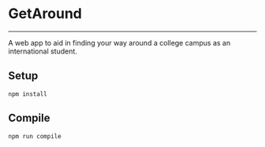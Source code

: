 # GetAround
---
A web app to aid in finding your way around a college campus as an international student.

Setup
---

```
npm install
```



Compile
---

```
npm run compile
```
